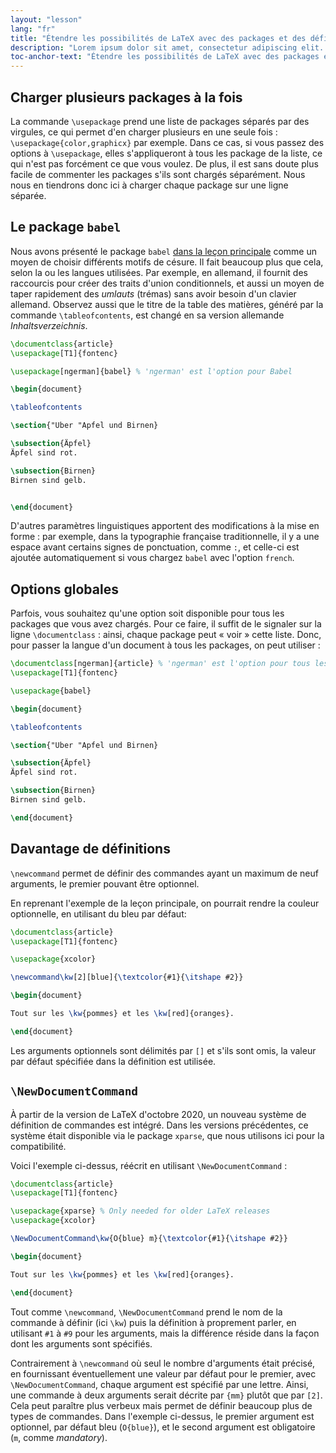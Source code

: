 ```yaml
---
layout: "lesson"
lang: "fr"
title: "Étendre les possibilités de LaTeX avec des packages et des définitions : pour aller plus loin"
description: "Lorem ipsum dolor sit amet, consectetur adipiscing elit. Pellentesque felis orci, faucibus eget sollicitudin vel, varius eget ipsum. Duis sed sodales leo."
toc-anchor-text: "Étendre les possibilités de LaTeX avec des packages et des définitions : pour aller plus loin"
---
```


## Charger plusieurs packages à la fois

La commande `\usepackage` prend une liste de packages séparés par des virgules,
ce qui permet d'en charger plusieurs en une seule fois :
`\usepackage{color,graphicx}` par exemple. Dans ce cas, si vous passez des
options à `\usepackage`, elles s'appliqueront à tous les package de la liste,
ce qui n'est pas forcément ce que vous voulez. De plus, il est sans doute plus
facile de commenter les packages s'ils sont chargés séparément. Nous nous en
tiendrons donc ici à charger chaque package sur une ligne séparée.


## Le package `babel`

Nous avons présenté le package `babel` [dans la leçon principale](lesson-06)
comme un moyen de choisir différents motifs de césure. Il fait beaucoup plus
que cela, selon la ou les langues utilisées. Par exemple, en allemand, il
fournit des raccourcis pour créer des traits d'union conditionnels, et aussi
un moyen de taper rapidement des _umlauts_ (trémas) sans avoir besoin d'un
clavier allemand. Observez aussi que le titre de la table des matières,
généré par la commande `\tableofcontents`, est changé en sa version allemande
_Inhaltsverzeichnis_.


```latex
\documentclass{article}
\usepackage[T1]{fontenc}

\usepackage[ngerman]{babel} % 'ngerman' est l'option pour Babel

\begin{document}

\tableofcontents

\section{"Uber "Apfel und Birnen}

\subsection{Äpfel}
Äpfel sind rot.

\subsection{Birnen}
Birnen sind gelb.


\end{document}
```

D'autres paramètres linguistiques apportent des modifications à la mise en
forme : par exemple, dans la typographie française traditionnelle, il y a une
espace avant certains signes de ponctuation, comme `:`, et celle-ci est ajoutée
automatiquement si vous chargez `babel` avec l'option `french`.


## Options globales

Parfois, vous souhaitez qu'une option soit disponible pour tous les packages que
vous avez chargés. Pour ce faire, il suffit de le signaler sur la ligne
`\documentclass` : ainsi, chaque package peut « voir » cette liste. Donc, pour
passer la langue d'un document à tous les packages, on peut utiliser :

```latex
\documentclass[ngerman]{article} % 'ngerman' est l'option pour tous les packages
\usepackage[T1]{fontenc}

\usepackage{babel}

\begin{document}

\tableofcontents

\section{"Uber "Apfel und Birnen}

\subsection{Äpfel}
Äpfel sind rot.

\subsection{Birnen}
Birnen sind gelb.

\end{document}
```

## Davantage de définitions

`\newcommand` permet de définir des commandes ayant un maximum de neuf arguments,
le premier pouvant être optionnel.

En reprenant l'exemple de la leçon principale, on pourrait rendre la couleur
optionnelle, en utilisant du bleu par défaut:

```latex
\documentclass{article}
\usepackage[T1]{fontenc}

\usepackage{xcolor}

\newcommand\kw[2][blue]{\textcolor{#1}{\itshape #2}}

\begin{document}

Tout sur les \kw{pommes} et les \kw[red]{oranges}.

\end{document}
```

Les arguments optionnels sont délimités par `[]` et s'ils sont omis, la valeur
par défaut spécifiée dans la définition est utilisée.


## `\NewDocumentCommand`

À partir de la version de LaTeX d'octobre 2020, un nouveau système de définition
de commandes est intégré. Dans les versions précédentes, ce système était
disponible via le package `xparse`, que nous utilisons ici pour la compatibilité.

Voici l'exemple ci-dessus, réécrit en utilisant `\NewDocumentCommand` :

```latex
\documentclass{article}
\usepackage[T1]{fontenc}

\usepackage{xparse} % Only needed for older LaTeX releases
\usepackage{xcolor}

\NewDocumentCommand\kw{O{blue} m}{\textcolor{#1}{\itshape #2}}

\begin{document}

Tout sur les \kw{pommes} et les \kw[red]{oranges}.

\end{document}
```

Tout comme `\newcommand`, `\NewDocumentCommand` prend le nom de la commande à
définir (ici `\kw`) puis la définition à proprement parler, en utilisant `#1` à
`#9` pour les arguments, mais la différence réside dans la façon dont les
arguments sont spécifiés.

Contrairement à `\newcommand` où seul le nombre d'arguments était précisé, en
fournissant éventuellement une valeur par défaut pour le premier, avec
`\NewDocumentCommand`, chaque argument est spécifié par une lettre. Ainsi, une
commande à deux arguments serait décrite par `{mm}` plutôt que par `[2]`. Cela
peut paraître plus verbeux mais permet de définir beaucoup plus de types de
commandes. Dans l'exemple ci-dessus, le premier argument est optionnel, par
défaut bleu (`O{blue}`), et le second argument est obligatoire (`m`, comme
_mandatory_).
